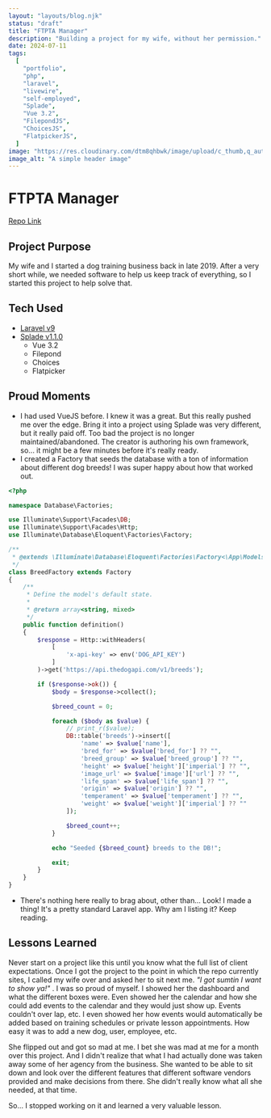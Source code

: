 ```yaml
---
layout: "layouts/blog.njk"
status: "draft"
title: "FTPTA Manager"
description: "Building a project for my wife, without her permission."
date: 2024-07-11
tags:
  [
    "portfolio",
    "php",
    "laravel",
    "livewire",
    "self-employed",
    "Splade",
    "Vue 3.2",
    "FilepondJS",
    "ChoicesJS",
    "FlatpickerJS",
  ]
image: "https://res.cloudinary.com/dtm8qhbwk/image/upload/c_thumb,q_auto,g_face,f_auto,w_200/v1635373637/blog/stock/pexels-markus-spiske-2061168_coxasy.jpg"
image_alt: "A simple header image"
---
```


# FTPTA Manager

[Repo Link](https://github.com/unisys12/ftpta-manager)

## Project Purpose

My wife and I started a dog training business back in late 2019. After a very short while, we needed software to help us keep track of everything, so I started this project to help solve that.

## Tech Used

- [Laravel v9](https://laravel.com/docs/9.x)
- [Splade v1.1.0](https://splade.dev/docs)
  - Vue 3.2
  - Filepond
  - Choices
  - Flatpicker

## Proud Moments

- I had used VueJS before. I knew it was a great. But this really pushed me over the edge. Bring it into a project using Splade was very different, but it really paid off. Too bad the project is no longer maintained/abandoned. The creator is authoring his own framework, so... it might be a few minutes before it's really ready.
- I created a Factory that seeds the database with a ton of information about different dog breeds! I was super happy about how that worked out.

```php
<?php

namespace Database\Factories;

use Illuminate\Support\Facades\DB;
use Illuminate\Support\Facades\Http;
use Illuminate\Database\Eloquent\Factories\Factory;

/**
 * @extends \Illuminate\Database\Eloquent\Factories\Factory<\App\Models\Breed>
 */
class BreedFactory extends Factory
{
    /**
     * Define the model's default state.
     *
     * @return array<string, mixed>
     */
    public function definition()
    {
        $response = Http::withHeaders(
            [
                'x-api-key' => env('DOG_API_KEY')
            ]
        )->get('https://api.thedogapi.com/v1/breeds');

        if ($response->ok()) {
            $body = $response->collect();

            $breed_count = 0;

            foreach ($body as $value) {
                // print_r($value);
                DB::table('breeds')->insert([
                    'name' => $value['name'],
                    'bred_for' => $value['bred_for'] ?? "",
                    'breed_group' => $value['breed_group'] ?? "",
                    'height' => $value['height']['imperial'] ?? "",
                    'image_url' => $value['image']['url'] ?? "",
                    'life_span' => $value['life_span'] ?? "",
                    'origin' => $value['origin'] ?? "",
                    'temperament' => $value['temperament'] ?? "",
                    'weight' => $value['weight']['imperial'] ?? ""
                ]);

                $breed_count++;
            }

            echo "Seeded {$breed_count} breeds to the DB!";

            exit;
        }
    }
}
```

- There's nothing here really to brag about, other than... Look! I made a thing! It's a pretty standard Laravel app. Why am I listing it? Keep reading.

## Lessons Learned

Never start on a project like this until you know what the full list of client expectations. Once I got the project to the point in which the repo currently sites, I called my wife over and asked her to sit next me. _"I got sumtin I want to show ya!"_ . I was so proud of myself. I showed her the dashboard and what the different boxes were. Even showed her the calendar and how she could add events to the calendar and they would just show up. Events couldn't over lap, etc. I even showed her how events would automatically be added based on training schedules or private lesson appointments. How easy it was to add a new dog, user, employee, etc.

She flipped out and got so mad at me. I bet she was mad at me for a month over this project. And I didn't realize that what I had actually done was taken away some of her agency from the business. She wanted to be able to sit down and look over the different features that different software vendors provided and make decisions from there. She didn't really know what all she needed, at that time.

So... I stopped working on it and learned a very valuable lesson.
